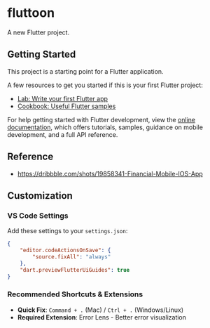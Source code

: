# fluttoon

A new Flutter project.

## Getting Started

This project is a starting point for a Flutter application.

A few resources to get you started if this is your first Flutter project:

- [Lab: Write your first Flutter app](https://docs.flutter.dev/get-started/codelab)
- [Cookbook: Useful Flutter samples](https://docs.flutter.dev/cookbook)

For help getting started with Flutter development, view the
[online documentation](https://docs.flutter.dev/), which offers tutorials,
samples, guidance on mobile development, and a full API reference.

## Reference
- https://dribbble.com/shots/19858341-Financial-Mobile-IOS-App 

## Customization

### VS Code Settings
Add these settings to your `settings.json`:
```json
{
    "editor.codeActionsOnSave": {
        "source.fixAll": "always"
    },
    "dart.previewFlutterUiGuides": true
}
```

### Recommended Shortcuts & Extensions
- **Quick Fix**: `Command + .` (Mac) / `Ctrl + .` (Windows/Linux)
- **Required Extension**: Error Lens - Better error visualization

